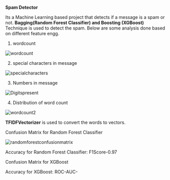 **Spam Detector**

Its a Machine Learning based project that detects if a message is a spam or not. **Bagging(Random Forest Classifier) and Boosting (XGBoost)** Technique is used to detect the spam. Below are some analysis done based on different feature engg.

1. wordcount

![wordcount](https://user-images.githubusercontent.com/81951806/118611781-d341f200-b7da-11eb-87b9-6c17786554f9.png)

2. special characters in message

![specialcharacters](https://user-images.githubusercontent.com/81951806/118611868-e3f26800-b7da-11eb-83b4-1ef747054675.png)

3. Numbers in message

![Digitspresent](https://user-images.githubusercontent.com/81951806/118611932-f076c080-b7da-11eb-89d7-ae61f87ceb7c.png)

4. Distribution of word count

![wordcount2](https://user-images.githubusercontent.com/81951806/118612092-0e442580-b7db-11eb-85c8-50094537f98f.png)

**TFIDFVectorizer** is used to convert the words to vectors.

Confusion Matrix for Random Forest Classifier

![randomforestconfusionmatrix](https://user-images.githubusercontent.com/81951806/118612263-392e7980-b7db-11eb-9d48-6c4739405044.png)

Accuracy for Random Forest Classifier: F1Score-0.97

Confusion Matrix for XGBoost


Accuracy for XGBoost: ROC-AUC-


